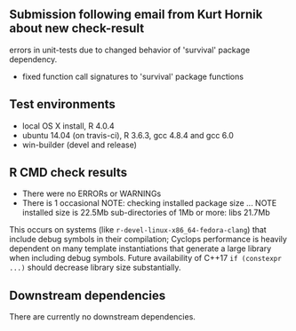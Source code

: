 ## Submission following email from Kurt Hornik about new check-result
errors in unit-tests due to changed behavior of 'survival' package dependency.

* fixed function call signatures to 'survival' package functions

## Test environments
* local OS X install, R 4.0.4
* ubuntu 14.04 (on travis-ci), R 3.6.3, gcc 4.8.4 and gcc 6.0
* win-builder (devel and release)

## R CMD check results
* There were no ERRORs or WARNINGs
* There is 1 occasional NOTE:
  checking installed package size ... NOTE
    installed size is 22.5Mb
    sub-directories of 1Mb or more:
      libs 21.7Mb

This occurs on systems (like `r-devel-linux-x86_64-fedora-clang`) that include debug
symbols in their compilation; Cyclops performance is heavily dependent on many template
instantiations that generate a large library when including debug symbols.  Future
availability of C++17 `if (constexpr ...)` should decrease library size substantially.

## Downstream dependencies
There are currently no downstream dependencies.
